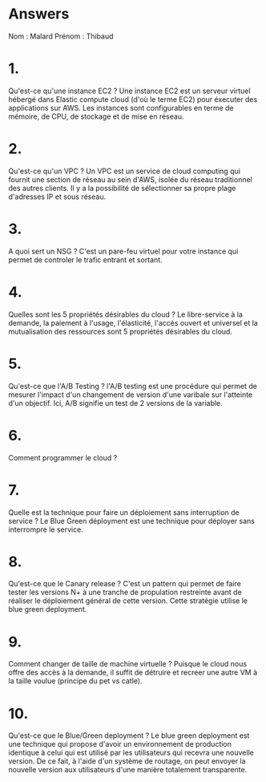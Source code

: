 # Answers

Nom : Malard
Prénom : Thibaud

# 1.
Qu'est-ce qu'une instance EC2 ?
Une instance EC2 est un serveur virtuel hébergé dans Elastic compute cloud (d'où le terme EC2) pour éxecuter des applications sur AWS. Les instances sont configurables en terme de mémoire, de CPU, de stockage et de mise en réseau.
# 2.
Qu'est-ce qu'un VPC ?
Un VPC est un service de cloud computing qui fournit une section de réseau au sein d'AWS, isolée du réseau traditionnel des autres clients. Il y a la possibilité de sélectionner sa propre plage d'adresses IP et sous réseau.
# 3.
A quoi sert un NSG ?
C'est un pare-feu virtuel pour votre instance qui permet de controler le trafic entrant et sortant.

# 4.
Quelles sont les 5 propriétés désirables du cloud ?
Le libre-service à la demande, la paiement à l'usage, l'élasticité, l'accès ouvert et universel et la mutualisation des ressources sont 5 propriétés désirables du cloud.

# 5.
Qu'est-ce que l'A/B Testing ?
l'A/B testing est une procédure qui permet de mesurer l'impact d'un changement de version d'une varibale sur l'atteinte d'un objectif. Ici, A/B signifie un test de 2 versions de la variable.

# 6.
Comment programmer le cloud ?

# 7.
Quelle est la technique pour faire un déploiement sans interruption de service ?
Le Blue Green déployment est une technique pour déployer sans interrompre le service.

# 8.
Qu'est-ce que le Canary release ?
C'est un pattern qui permet de faire tester les versions N+ à une tranche de propulation restreinte avant de réaliser le déploiement général de cette version. Cette stratégie utilise le blue green deployment.

# 9.
Comment changer de taille de machine virtuelle ?
Puisque le cloud nous offre des accès à la demande, il suffit de détruire et recreer une autre VM à la taille voulue (principe du pet vs catle).

# 10.
Qu'est-ce que le Blue/Green deployment ?
Le blue green deployment est une technique qui propose d'avoir un environnement de production identique à celui qui est utilisé par les utilisateurs qui recevra une nouvelle version. De ce fait, à l'aide d'un système de routage, on peut envoyer la nouvelle version aux utilisateurs d'une manière totalement transparente.
